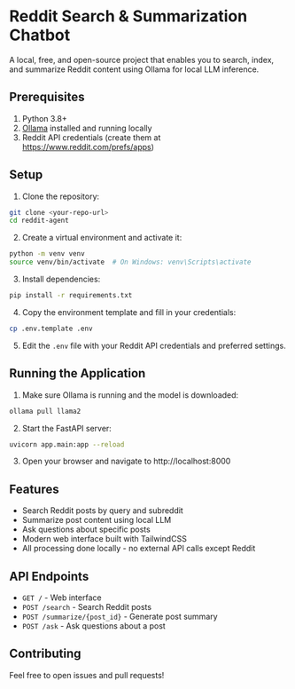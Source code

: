 # Reddit Search & Summarization Chatbot

A local, free, and open-source project that enables you to search, index, and summarize Reddit content using Ollama for local LLM inference.

## Prerequisites

1. Python 3.8+
2. [Ollama](https://github.com/jmorganca/ollama) installed and running locally
3. Reddit API credentials (create them at https://www.reddit.com/prefs/apps)

## Setup

1. Clone the repository:
```bash
git clone <your-repo-url>
cd reddit-agent
```

2. Create a virtual environment and activate it:
```bash
python -m venv venv
source venv/bin/activate  # On Windows: venv\Scripts\activate
```

3. Install dependencies:
```bash
pip install -r requirements.txt
```

4. Copy the environment template and fill in your credentials:
```bash
cp .env.template .env
```

5. Edit the `.env` file with your Reddit API credentials and preferred settings.

## Running the Application

1. Make sure Ollama is running and the model is downloaded:
```bash
ollama pull llama2
```

2. Start the FastAPI server:
```bash
uvicorn app.main:app --reload
```

3. Open your browser and navigate to http://localhost:8000

## Features

- Search Reddit posts by query and subreddit
- Summarize post content using local LLM
- Ask questions about specific posts
- Modern web interface built with TailwindCSS
- All processing done locally - no external API calls except Reddit

## API Endpoints

- `GET /` - Web interface
- `POST /search` - Search Reddit posts
- `POST /summarize/{post_id}` - Generate post summary
- `POST /ask` - Ask questions about a post

## Contributing

Feel free to open issues and pull requests! 